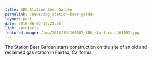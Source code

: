 ```yaml
---
title: SBG_Station Beer Garden
permalink: /news/sbg_station-beer-garden
layout: post
date: 2016-06-02 15:23:55
link: /projects
featured_image: /img/2016/10/160602_SBG_start-con_161002.jpg
---
```


The Station Beer Garden starts construction on the site of an old and reclaimed gas station in Fairfax, California.
